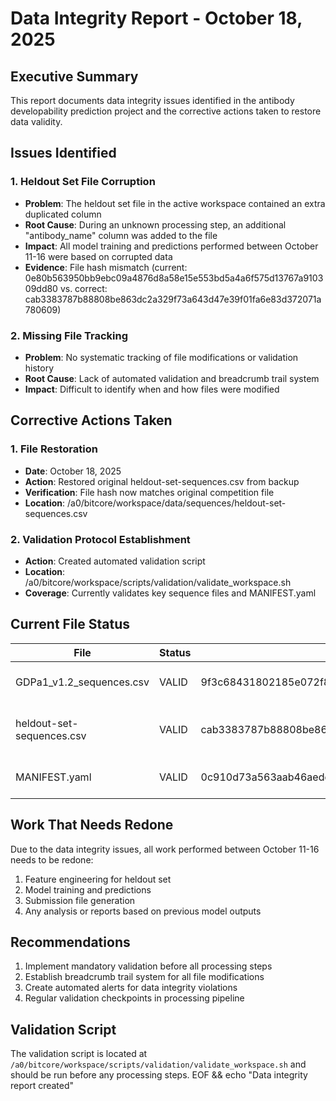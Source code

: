 # Data Integrity Report - October 18, 2025

## Executive Summary
This report documents data integrity issues identified in the antibody developability prediction project and the corrective actions taken to restore data validity.

## Issues Identified

### 1. Heldout Set File Corruption
- **Problem**: The heldout set file in the active workspace contained an extra duplicated column
- **Root Cause**: During an unknown processing step, an additional "antibody_name" column was added to the file
- **Impact**: All model training and predictions performed between October 11-16 were based on corrupted data
- **Evidence**: File hash mismatch (current: 0e80b563950bb9ebc09a4876d8a58e15e553bd5a4a6f575d13767a910309dd80 vs. correct: cab3383787b88808be863dc2a329f73a643d47e39f01fa6e83d372071a780609)

### 2. Missing File Tracking
- **Problem**: No systematic tracking of file modifications or validation history
- **Root Cause**: Lack of automated validation and breadcrumb trail system
- **Impact**: Difficult to identify when and how files were modified

## Corrective Actions Taken

### 1. File Restoration
- **Date**: October 18, 2025
- **Action**: Restored original heldout-set-sequences.csv from backup
- **Verification**: File hash now matches original competition file
- **Location**: /a0/bitcore/workspace/data/sequences/heldout-set-sequences.csv

### 2. Validation Protocol Establishment
- **Action**: Created automated validation script
- **Location**: /a0/bitcore/workspace/scripts/validation/validate_workspace.sh
- **Coverage**: Currently validates key sequence files and MANIFEST.yaml

## Current File Status

| File | Status | Hash | Notes |
|------|--------|------|-------|
| GDPa1_v1.2_sequences.csv | VALID | 9f3c68431802185e072f86e06ba65475fb6e4b097b5ff689486dd8ad266164f1 | Original competition file |
| heldout-set-sequences.csv | VALID | cab3383787b88808be863dc2a329f73a643d47e39f01fa6e83d372071a780609 | Restored original competition file |
| MANIFEST.yaml | VALID | 0c910d73a563aab46aedd41d24b859908794d417834f48358fa929bb7788491a | Project manifest file |

## Work That Needs Redone

Due to the data integrity issues, all work performed between October 11-16 needs to be redone:

1. Feature engineering for heldout set
2. Model training and predictions
3. Submission file generation
4. Any analysis or reports based on previous model outputs

## Recommendations

1. Implement mandatory validation before all processing steps
2. Establish breadcrumb trail system for all file modifications
3. Create automated alerts for data integrity violations
4. Regular validation checkpoints in processing pipeline

## Validation Script

The validation script is located at `/a0/bitcore/workspace/scripts/validation/validate_workspace.sh` and should be run before any processing steps.
EOF && echo "Data integrity report created"
